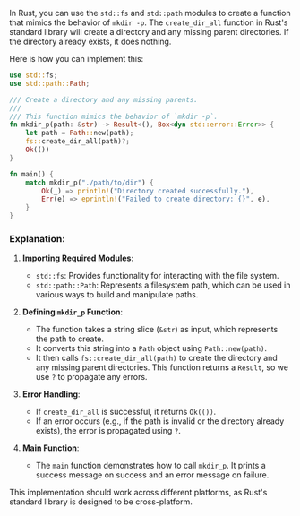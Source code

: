 In Rust, you can use the `std::fs` and `std::path` modules to create a function that mimics the behavior of `mkdir -p`. The `create_dir_all` function in Rust's standard library will create a directory and any missing parent directories. If the directory already exists, it does nothing.

Here is how you can implement this:

```rust
use std::fs;
use std::path::Path;

/// Create a directory and any missing parents.
///
/// This function mimics the behavior of `mkdir -p`.
fn mkdir_p(path: &str) -> Result<(), Box<dyn std::error::Error>> {
    let path = Path::new(path);
    fs::create_dir_all(path)?;
    Ok(())
}

fn main() {
    match mkdir_p("./path/to/dir") {
        Ok(_) => println!("Directory created successfully."),
        Err(e) => eprintln!("Failed to create directory: {}", e),
    }
}
```

### Explanation:

1. **Importing Required Modules**:
   - `std::fs`: Provides functionality for interacting with the file system.
   - `std::path::Path`: Represents a filesystem path, which can be used in various ways to build and manipulate paths.

2. **Defining `mkdir_p` Function**:
   - The function takes a string slice (`&str`) as input, which represents the path to create.
   - It converts this string into a `Path` object using `Path::new(path)`.
   - It then calls `fs::create_dir_all(path)` to create the directory and any missing parent directories. This function returns a `Result`, so we use `?` to propagate any errors.

3. **Error Handling**:
   - If `create_dir_all` is successful, it returns `Ok(())`.
   - If an error occurs (e.g., if the path is invalid or the directory already exists), the error is propagated using `?`.

4. **Main Function**:
   - The `main` function demonstrates how to call `mkdir_p`. It prints a success message on success and an error message on failure.

This implementation should work across different platforms, as Rust's standard library is designed to be cross-platform.
